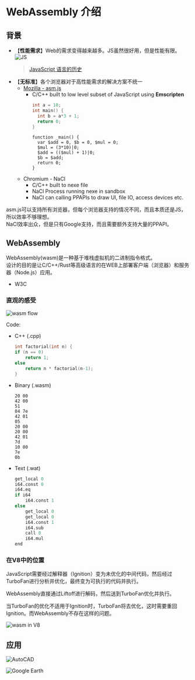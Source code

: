# WebAssembly 介绍

## 背景

* 【**性能需求**】Web的需求变得越来越多。JS虽然很好用，但是性能有限。
  ![JS](https://camo.githubusercontent.com/be568f190568d48246d12f692c69e4f50a4feb5c/68747470733a2f2f6861636b732e6d6f7a696c6c612e6f72672f66696c65732f323031372f30322f30312d30322d706572665f677261706831302d353030783431322e706e67)
  > [JavaScript 语言的历史](https://wangdoc.com/javascript/basic/history.html)
* 【**无标准**】各个浏览器对于高性能需求的解决方案不统一
  * [Mozilla - asm.js](https://kripken.github.io/mloc_emscripten_talk/cppcon.html#/)
    * C/C++ built to low level subset of JavaScript using **Emscripten**
      ``` C++
      int a = 10;
      int main() {
        int b = a*3 + 1;
        return 0;
      }
      ```
      ``` JS
      function _main() {
        var $add = 0, $b = 0, $mul = 0;
        $mul = (3*10)|0;
        $add = (($mul) + 1)|0;
        $b = $add;
        return 0;
      }
      ```
  * Chromium - NaCl
    * C/C++ built to nexe file
    * NaCl Process running nexe in sandbox
    * NaCl can calling PPAPIs to draw UI, file IO, access devices etc.

asm.js可以支持所有浏览器，但每个浏览器支持的情况不同，而且本质还是JS，所以效率不够理想。  
NaCl效率出众，但是只有Google支持，而且需要额外支持大量的PPAPI。

## WebAssembly

WebAssembly(wasm)是一种基于堆栈虚拟机的二进制指令格式。  
设计的目的是让C/C++/Rust等高级语言的在WEB上部署客户端（浏览器）和服务器（Node.js）应用。  
* W3C

### 直观的感受

![wasm flow](https://hacks.mozilla.org/files/2017/02/04-02-langs08-500x326.png)

Code:
* C++ (.cpp)
    ``` c++
    int factorial(int n) {
    if (n == 0)
        return 1;
    else
        return n * factorial(n-1);
    }
    ```
* Binary (.wasm)
    ```
    20 00
    42 00
    51
    04 7e
    42 01
    05
    20 00
    20 00
    42 01
    7d
    10 00
    7e
    0b
    ```
* Text (.wat)
    ``` python
    get_local 0
    i64.const 0
    i64.eq
    if i64
        i64.const 1
    else
        get_local 0
        get_local 0
        i64.const 1
        i64.sub 
        call 0
        i64.mul
    end
    ```

### 在V8中的位置

JavaScript需要经过解释器（Ignition）变为未优化的中间代码，然后经过TurboFan进行分析并优化，最终变为可执行的代码并执行。  

WebAssembly直接通过Liftoff进行解码，然后送到TurboFan优化并执行。  

当TurboFan的优化不适用于Ignition时，TurboFan将去优化，这时需要重回Ignition。而WebAssembly不存在这样的问题。

![wasm in V8](https://github.com/maomao9003/wasm-note/raw/master/.res/WebAssembly_compile.png)


## 应用

![AutoCAD](https://damassets.autodesk.net/content/dam/autodesk/www/products/autocad-web-app/overview-page/benefits/cohesive-autocad-experience-thumb-600x300.jpg)

![Google Earth](https://github.com/maomao9003/wasm-note/raw/master/.res/GoogleEarth.png)